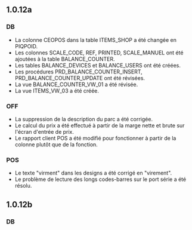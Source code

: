 ## 1.0.12a
### DB
- La colonne CEOPOS dans la table ITEMS_SHOP a été changée en PIQPOID.
- Les colonnes SCALE_CODE, REF, PRINTED, SCALE_MANUEL ont été ajoutées à la table BALANCE_COUNTER.
- Les tables BALANCE_DEVICES et BALANCE_USERS ont été créées.
- Les procédures PRD_BALANCE_COUNTER_INSERT, PRD_BALANCE_COUNTER_UPDATE ont été révisées.
- La vue BALANCE_COUNTER_VW_01 a été révisée.
- La vue ITEMS_VW_03 a été créée.

### OFF
- La suppression de la description du parc a été corrigée.
- Le calcul du prix a été effectué à partir de la marge nette et brute sur l'écran d'entrée de prix.
- Le rapport client POS a été modifié pour fonctionner à partir de la colonne plutôt que de la fonction.

### POS
- Le texte "virment" dans les designs a été corrigé en "virement".
- Le problème de lecture des longs codes-barres sur le port série a été résolu.

## 1.0.12b
### DB
